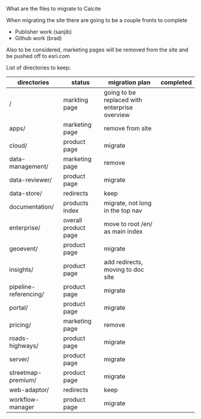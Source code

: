 What are the files to migrate to Calcite

When migrating the site there are going to be a couple fronts to complete
 - Publisher work (sanjib)
 - Github work (brad)

 Also to be considered, marketing pages will be removed from the site and be pushed off to esri.com

 List of directories to keep:

| directories | status | migration plan | completed |
| ----------- | ------ | --------- | --------------- |
| /           | markting page | going to be replaced with enterprise overview | |
| apps/       | marketing page | remove from site | |
| cloud/      | product page | migrate | |
| data-management/ | marketing page | remove | |
| data-reviewer/ | product page | migrate | |
| data-store/ | redirects | keep | |
| documentation/ | products index | migrate, not long in the top nav | |
| enterprise/ | overall product page | move to root /en/ as main index | |
| geoevent/ | product page | migrate | |
| insights/ | product page | add redirects, moving to doc site | |
| pipeline-referencing/ | product page | migrate | |
| portal/ | product page | migrate | |
| pricing/ | marketing page | remove | |
| roads-highways/ | product page | migrate | |
| server/ | product page | migrate | |
| streetmap-premium/ | product page | migrate | |
| web-adaptor/ | redirects | keep | |
| workflow-manager | product page | migrate |  |
